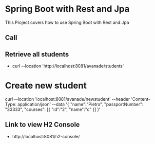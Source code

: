 # Spring Boot with Rest and Jpa 

This Project covers how to use Spring Boot with Rest and Jpa  

## Call 
## Retrieve all students
- curl --location 'http://localhost:8081/avanade/students'

# Create new student

curl --location 'localhost:8081/avanade/newstudent' --header 'Content-Type: application/json' --data '{
"name":"Pietro",
"passportNumber": "33333",
"courses": [{
"id":"2",
"name":"c"
}]
}'


## Link to view H2 Console
- http://localhost:8081/h2-console/



